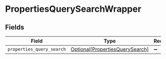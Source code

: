 # PropertiesQuerySearchWrapper


## Fields

| Field                                                                           | Type                                                                            | Required                                                                        | Description                                                                     |
| ------------------------------------------------------------------------------- | ------------------------------------------------------------------------------- | ------------------------------------------------------------------------------- | ------------------------------------------------------------------------------- |
| `properties_query_search`                                                       | [Optional[PropertiesQuerySearch]](../../models/shared/propertiesquerysearch.md) | :heavy_minus_sign:                                                              | N/A                                                                             |